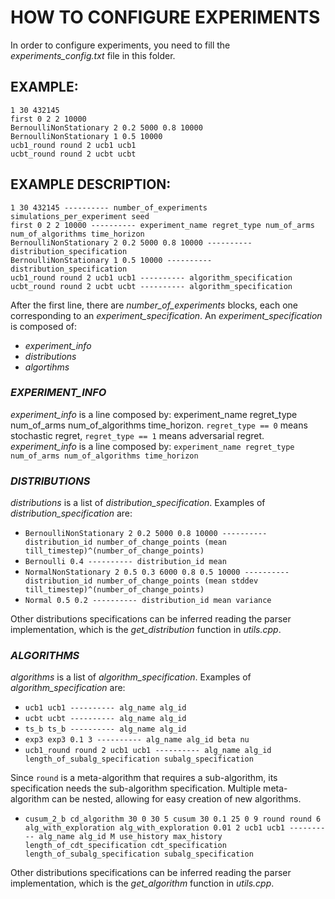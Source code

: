 # HOW TO CONFIGURE EXPERIMENTS 
In order to configure experiments, you need to fill the _experiments_config.txt_ file in this folder.

## EXAMPLE:
```
1 30 432145
first 0 2 2 10000
BernoulliNonStationary 2 0.2 5000 0.8 10000
BernoulliNonStationary 1 0.5 10000
ucb1_round round 2 ucb1 ucb1
ucbt_round round 2 ucbt ucbt
```

## EXAMPLE DESCRIPTION:
```
1 30 432145 ---------- number_of_experiments simulations_per_experiment seed
first 0 2 2 10000 ---------- experiment_name regret_type num_of_arms num_of_algorithms time_horizon
BernoulliNonStationary 2 0.2 5000 0.8 10000 ---------- distribution_specification
BernoulliNonStationary 1 0.5 10000 ---------- distribution_specification
ucb1_round round 2 ucb1 ucb1 ---------- algorithm_specification
ucbt_round round 2 ucbt ucbt ---------- algorithm_specification
```

After the first line, there are _number_of_experiments_ blocks, each one corresponding to an _experiment_specification_.
An _experiment_specification_ is composed of:
- _experiment_info_
- _distributions_
- _algortihms_

### _EXPERIMENT_INFO_
_experiment_info_ is a line composed by: experiment_name regret_type num_of_arms num_of_algorithms time_horizon. `regret_type == 0` means stochastic regret, `regret_type == 1` means adversarial regret.
_experiment_info_ is a line composed by: ```experiment_name regret_type num_of_arms num_of_algorithms time_horizon``` 

### _DISTRIBUTIONS_
_distributions_ is a list of _distribution_specification_. Examples of _distribution_specification_ are:
- `BernoulliNonStationary 2 0.2 5000 0.8 10000 ---------- distribution_id number_of_change_points (mean till_timestep)^(number_of_change_points)`
- `Bernoulli 0.4 ---------- distribution_id mean`
- `NormalNonStationary 2 0.5 0.3 6000 0.8 0.5 10000 ---------- distribution_id number_of_change_points (mean stddev till_timestep)^(number_of_change_points)`
- `Normal 0.5 0.2 ---------- distribution_id mean variance`

Other distributions specifications can be inferred reading the parser implementation, which is the _get_distribution_ function in _utils.cpp_.

### _ALGORITHMS_
_algorithms_ is a list of _algorithm_specification_. Examples of _algorithm_specification_ are:
- `ucb1 ucb1 ---------- alg_name alg_id`
- `ucbt ucbt ---------- alg_name alg_id`
- `ts_b ts_b ---------- alg_name alg_id`
- `exp3 exp3 0.1 3 ---------- alg_name alg_id beta nu`
- `ucb1_round round 2 ucb1 ucb1 ---------- alg_name alg_id length_of_subalg_specification subalg_specification`

Since `round` is a meta-algorithm that requires a sub-algorithm, its specification needs the sub-algorithm specification.
Multiple meta-algorithm can be nested, allowing for easy creation of new algorithms.
- `cusum_2_b cd_algorithm 30 0 30 5 cusum 30 0.1 25 0 9 round round 6 alg_with_exploration alg_with_exploration 0.01 2 ucb1 ucb1
 ---------- alg_name alg_id M use_history max_history length_of_cdt_specification cdt_specification length_of_subalg_specification subalg_specification`

Other distributions specifications can be inferred reading the parser implementation, which is the _get_algorithm_ function in _utils.cpp_.

